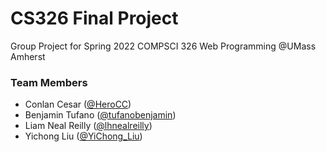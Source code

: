 # CS326 Final Project 
Group Project for Spring 2022 COMPSCI 326 Web Programming @UMass Amherst 



### Team Members

* Conlan Cesar	         ([@HeroCC](https://github.com/HeroCC))
* Benjamin Tufano           ([@tufanobenjamin](https://github.com/tufanobenjamin))
* Liam Neal Reilly             ([@lhnealreilly](https://github.com/lhnealreilly))
* Yichong Liu                     ([@YiChong_Liu](https://github.com/YiChong-Liu))

